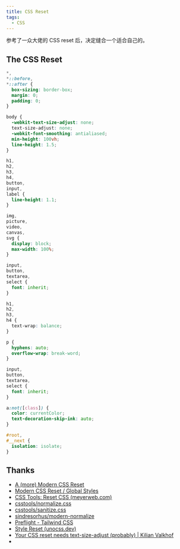 ```yaml
---
title: CSS Reset
tags:
  - CSS
---
```


参考了一众大佬的 CSS reset 后，决定缝合一个适合自己的。

## The CSS Reset

```css
*,
*::before,
*::after {
  box-sizing: border-box;
  margin: 0;
  padding: 0;
}

body {
  -webkit-text-size-adjust: none;
  text-size-adjust: none;
  -webkit-font-smoothing: antialiased;
  min-height: 100vh;
  line-height: 1.5;
}

h1,
h2,
h3,
h4,
button,
input,
label {
  line-height: 1.1;
}

img,
picture,
video,
canvas,
svg {
  display: block;
  max-width: 100%;
}

input,
button,
textarea,
select {
  font: inherit;
}

h1,
h2,
h3,
h4 {
  text-wrap: balance;
}

p {
  hyphens: auto;
  overflow-wrap: break-word;
}

input,
button,
textarea,
select {
  font: inherit;
}

a:not([class]) {
  color: currentColor;
  text-decoration-skip-ink: auto;
}

#root,
#__next {
  isolation: isolate;
}
```



## Thanks

- [A (more) Modern CSS Reset](https://andy-bell.co.uk/a-more-modern-css-reset/)
- [Modern CSS Reset / Global Styles](https://www.joshwcomeau.com/css/custom-css-reset/)
- [CSS Tools: Reset CSS (meyerweb.com)](https://meyerweb.com/eric/tools/css/reset/index.html)
- [csstools/normalize.css](https://github.com/csstools/normalize.css)
- [csstools/sanitize.css](https://github.com/csstools/sanitize.css)
- [sindresorhus/modern-normalize](https://github.com/sindresorhus/modern-normalize)
- [Preflight - Tailwind CSS](https://tailwindcss.com/docs/preflight)
- [Style Reset (unocss.dev)](https://unocss.dev/guide/style-reset)
- [Your CSS reset needs text-size-adjust (probably) | Kilian Valkhof](https://kilianvalkhof.com/2022/css-html/your-css-reset-needs-text-size-adjust-probably/)
- 